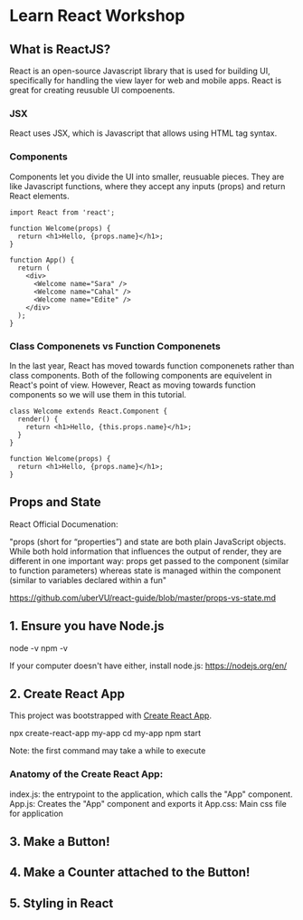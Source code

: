 # Learn React Workshop

## What is ReactJS?

React is an open-source Javascript library that is used for building UI, specifically for handling the view layer for web and mobile apps. React is great for creating reusuble UI compoenents. 

### JSX 
React uses JSX, which is Javascript that allows using HTML tag syntax.

### Components
Components let you divide the UI into smaller, reusuable pieces. They are like Javascript functions, where they accept any inputs (props) and return React elements.
```
import React from 'react'; 

function Welcome(props) {
  return <h1>Hello, {props.name}</h1>;
}

function App() {
  return (
    <div>
      <Welcome name="Sara" />
      <Welcome name="Cahal" />
      <Welcome name="Edite" />
    </div>
  );
}
```
### Class Componenets vs Function Componenets

In the last year, React has moved towards function componenets rather than class components. Both of the following components are equivelent in React's point of view. However, React as moving towards function components so we will use them in this tutorial.
```
class Welcome extends React.Component {
  render() {
    return <h1>Hello, {this.props.name}</h1>;
  }
}
```
```
function Welcome(props) {
  return <h1>Hello, {props.name}</h1>;
}
```


## Props and State

React Official Documenation:

"props (short for “properties”) and state are both plain JavaScript objects. While both hold information that influences the output of render, they are different in one important way: props get passed to the component (similar to function parameters) whereas state is managed within the component (similar to variables declared within a fun"

https://github.com/uberVU/react-guide/blob/master/props-vs-state.md 


## 1. Ensure you have Node.js

node -v
npm -v

If your computer doesn't have either, install node.js:
https://nodejs.org/en/ 

## 2. Create React App
 
This project was bootstrapped with [Create React App](https://github.com/facebook/create-react-app). 

npx create-react-app my-app
cd my-app
npm start

Note: the first command may take a while to execute

### Anatomy of the Create React App:

index.js: the entrypoint to the application, which calls the "App" component. 
App.js: Creates the "App" component and exports it 
App.css: Main css file for application

## 3. Make a Button!


## 4. Make a Counter attached to the Button!

## 5. Styling in React

